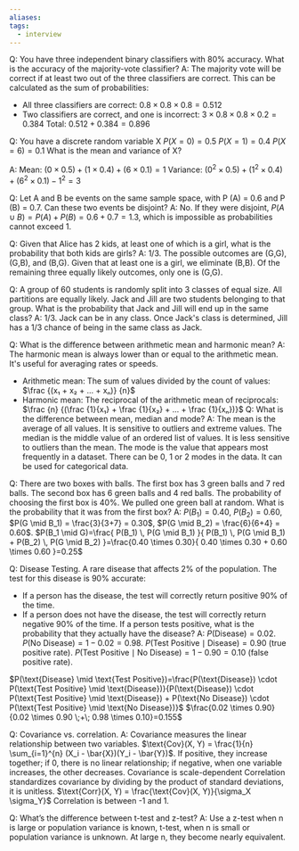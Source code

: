 ```yaml
---
aliases: 
tags:
  - interview
---
```

Q: You have three independent binary classifiers with 80% accuracy. What is the accuracy of the majority-vote classifier?
A: The majority vote will be correct if at least two out of the three classifiers are correct. This can be calculated as the sum of probabilities:
* All three classifiers are correct: $0.8×0.8×0.8=0.512$
* Two classifiers are correct, and one is incorrect: $3×0.8×0.8×0.2=0.384$
Total: $0.512+0.384=0.896$

Q: You have a discrete random variable X
$P(X = 0) = 0.5$
$P(X = 1) = 0.4$
$P(X = 6) = 0.1$
What is the mean and variance of X?

A:
Mean: $(0×0.5)+(1×0.4)+(6×0.1) = 1$
Variance: $(0^2×0.5)+(1^2×0.4)+(6^2×0.1) - 1 ^ 2 = 3$

Q: Let A and B be events on the same sample space, with P (A) = 0.6 and P (B) = 0.7. Can these two events be disjoint?
A: No. If they were disjoint, $P(A ∪ B) = P(A) + P(B) = 0.6 + 0.7 = 1.3$, which is impossible as probabilities cannot exceed 1.

Q: Given that Alice has 2 kids, at least one of which is a girl, what is the probability that both kids are girls?
A: 1/3. The possible outcomes are (G,G), (G,B), and (B,G). Given that at least one is a girl, we eliminate (B,B). Of the remaining three equally likely outcomes, only one is (G,G).

Q: A group of 60 students is randomly split into 3 classes of equal size. All partitions are equally likely. Jack and Jill are two students belonging to that group. What is the probability that Jack and Jill will end up in the same class?
A: 1/3. Jack can be in any class. Once Jack's class is determined, Jill has a 1/3 chance of being in the same class as Jack.

Q: What is the difference between arithmetic mean and harmonic mean? 
A: The harmonic mean is always lower than or equal to the arithmetic mean. It's useful for averaging rates or speeds.
- Arithmetic mean: The sum of values divided by the count of values: $\frac {(x₁ + x₂ + ... + xₙ)} {n}$
- Harmonic mean: The reciprocal of the arithmetic mean of reciprocals: $\frac {n} {(\frac {1}{x₁} + \frac {1}{x₂} + ... + \frac {1}{xₙ})}$
Q: What is the difference between mean, median and mode?
A: The mean is the average of all values. It is sensitive to outliers and extreme values. The median is the middle value of an ordered list of values. It is less sensitive to outliers than the mean. The mode is the value that appears most frequently in a dataset. There can be 0, 1 or 2 modes in the data. It can be used for categorical data.

Q: There are two boxes with balls. The first box has 3 green balls and 7 red balls. The second box has 6 green balls and 4 red balls. The probability of choosing the first box is 40%. We pulled one green ball at random. What is the probability that it was from the first box?
A: $P(B_1) = 0.40$, $P(B_2) = 0.60$, $P(G \mid B_1) = \frac{3}{3+7} = 0.30$, $P(G \mid B_2) = \frac{6}{6+4} = 0.60$. $P(B_1 \mid G)=\frac{ P(B_1) \, P(G \mid B_1) }{ P(B_1) \, P(G \mid B_1) + P(B_2) \, P(G \mid B_2) }=\frac{0.40 \times 0.30}{ 0.40 \times 0.30 + 0.60 \times 0.60 }=0.25$

Q: Disease Testing. A rare disease that affects 2% of the population. The test for this disease is 90% accurate:
- If a person has the disease, the test will correctly return positive 90% of the time.
- If a person does not have the disease, the test will correctly return negative 90% of the time.
If a person tests positive, what is the probability that they actually have the disease?
A: $P(\text{Disease}) = 0.02$. $P(\text{No Disease}) = 1 - 0.02 = 0.98$. $P(\text{Test Positive} \mid \text{Disease}) = 0.90$ (true positive rate). $P(\text{Test Positive} \mid \text{No Disease}) = 1 - 0.90 = 0.10$ (false positive rate).

$P(\text{Disease} \mid \text{Test Positive})=\frac{P(\text{Disease}) \cdot P(\text{Test Positive} \mid \text{Disease})}{P(\text{Disease}) \cdot P(\text{Test Positive} \mid \text{Disease}) + P(\text{No Disease}) \cdot P(\text{Test Positive} \mid \text{No Disease})}$
$\frac{0.02 \times 0.90}{0.02 \times 0.90 \;+\; 0.98 \times 0.10}=0.155$

Q: Covariance vs. correlation.
A: Covariance measures the linear relationship between two variables. $\text{Cov}(X, Y) = \frac{1}{n} \sum_{i=1}^{n} (X_i - \bar{X})(Y_i - \bar{Y})$. If positive, they increase together; if 0, there is no linear relationship; if negative, when one variable increases, the other decreases. Covariance is scale-dependent
Correlation standardizes covariance by dividing by the product of standard deviations, it is unitless. $\text{Corr}(X, Y) = \frac{\text{Cov}(X, Y)}{\sigma_X \sigma_Y}$ Correlation is between -1 and 1.

Q: What’s the difference between t-test and z-test?
A: Use a z-test when n is large or population variance is known, t-test, when n is small or population variance is unknown. At large n, they become nearly equivalent.
